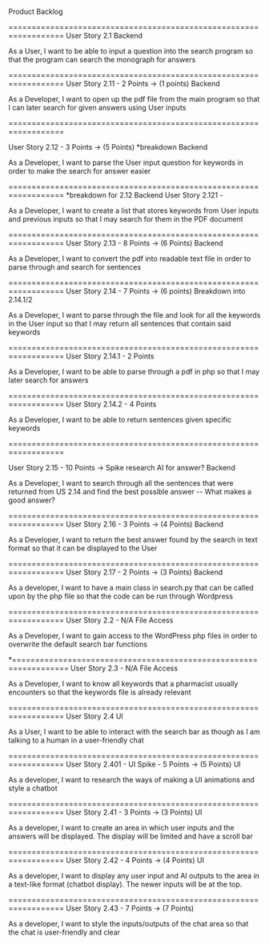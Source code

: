 Product Backlog

==================================================================
User Story 2.1 Backend

As a User, I want to be able to input a question into the search 
program so that the program can search the monograph for answers

==================================================================
User Story 2.11 - 2 Points -> (1 points) Backend

As a Developer, I want to open up the pdf file from the main 
program so that I can later search for given answers using 
User inputs

==================================================================

User Story 2.12 - 3 Points -> (5 Points) *breakdown Backend

As a Developer, I want to parse the User input question for 
keywords in order to make the search for answer easier

==================================================================
*breakdown for 2.12 Backend
User Story 2.121 - 

As a Developer, I want to create a list that stores keywords
from User inputs and previous inputs so that I may search for them 
in the PDF document

==================================================================
User Story 2.13 - 8 Points -> (6 Points) Backend

As a Developer, I want to convert the pdf into readable text file
in order to parse through and search for sentences

==================================================================
User Story 2.14 - 7 Points -> (6 points) 
Breakdown into 2.14.1/2

As a Developer, I want to parse through the file and look for all
the keywords in the User input so that I may return all sentences
that contain said keywords

==================================================================
User Story 2.14.1 - 2 Points

As a Developer, I want to be able to parse through a pdf in php
so that I may later search for answers

==================================================================
User Story 2.14.2 - 4 Points

As a Developer, I want to be able to return sentences given
specific keywords

==================================================================

User Story 2.15 - 10 Points -> Spike research AI for answer? Backend

As a Developer, I want to search through all the sentences that
were returned from US 2.14 and find the best possible answer --
What makes a good answer?

==================================================================
User Story 2.16 - 3 Points -> (4 Points) Backend

As a Developer, I want to return the best answer found by the
search in text format so that it can be displayed to the User

==================================================================
User Story 2.17 - 2 Points -> (3 Points) Backend

As a developer, I want to have a main class in search.py that can
be called upon by the php file so that the code can be run through
Wordpress

==================================================================
User Story 2.2 - N/A File Access

As a Developer, I want to gain access to the WordPress php files
in order to overwrite the default search bar functions

*==================================================================
User Story 2.3 - N/A File Access

As a Developer, I want to know all keywords that a pharmacist
usually encounters so that the keywords file is already relevant

==================================================================
User Story 2.4 UI

As a User, I want to be able to interact with the search bar as
though as I am talking to a human in a user-friendly chat

==================================================================
User Story 2.401 - UI Spike - 5 Points -> (5 Points) UI

As a developer, I want to research the ways of making a UI
animations and style a chatbot

==================================================================
User Story 2.41 - 3 Points -> (3 Points) UI

As a developer, I want to create an area in which user inputs and
the answers will be displayed. The display will be limited and
have a scroll bar

==================================================================
User Story 2.42 - 4 Points -> (4 Points) UI

As a developer, I want to display any user input and AI outputs to
the area in a text-like format (chatbot display). The newer inputs
will be at the top.

==================================================================
User Story 2.43 - 7 Points -> (7 Points)

As a developer, I want to style the inputs/outputs of the chat
area so that the chat is user-friendly and clear
